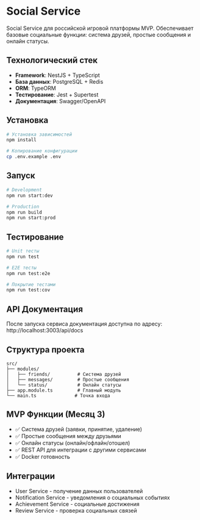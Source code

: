 # Social Service

Social Service для российской игровой платформы MVP. Обеспечивает базовые социальные функции: система друзей, простые сообщения и онлайн статусы.

## Технологический стек

- **Framework**: NestJS + TypeScript
- **База данных**: PostgreSQL + Redis
- **ORM**: TypeORM
- **Тестирование**: Jest + Supertest
- **Документация**: Swagger/OpenAPI

## Установка

```bash
# Установка зависимостей
npm install

# Копирование конфигурации
cp .env.example .env
```

## Запуск

```bash
# Development
npm run start:dev

# Production
npm run build
npm run start:prod
```

## Тестирование

```bash
# Unit тесты
npm run test

# E2E тесты
npm run test:e2e

# Покрытие тестами
npm run test:cov
```

## API Документация

После запуска сервиса документация доступна по адресу:
http://localhost:3003/api/docs

## Структура проекта

```
src/
├── modules/
│   ├── friends/          # Система друзей
│   ├── messages/         # Простые сообщения
│   └── status/           # Онлайн статусы
├── app.module.ts         # Главный модуль
└── main.ts              # Точка входа
```

## MVP Функции (Месяц 3)

- ✅ Система друзей (заявки, принятие, удаление)
- ✅ Простые сообщения между друзьями
- ✅ Онлайн статусы (онлайн/офлайн/отошел)
- ✅ REST API для интеграции с другими сервисами
- ✅ Docker готовность

## Интеграции

- User Service - получение данных пользователей
- Notification Service - уведомления о социальных событиях
- Achievement Service - социальные достижения
- Review Service - проверка социальных связей